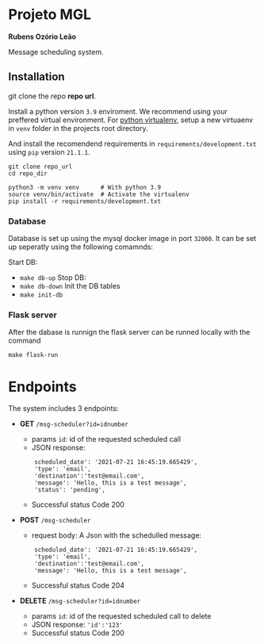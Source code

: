# Projeto MGL

**Rubens Ozório Leão**

Message scheduling system.

## Installation

git clone the repo **repo url**.

Install a python version `3.9` enviroment. We recommend using your preffered virtual environment. For [python virtualenv](https://docs.python.org/3/tutorial/venv.html), setup a new virtuaenv in `venv` folder in the projects root directory.

And install the recomendend requirements in `requirements/development.txt` using `pip` version `21.1.1`.

```
git clone repo_url
cd repo_dir
 
python3 -m venv venv      # With python 3.9
source venv/bin/activate  # Activate the virtualenv
pip install -r requirements/development.txt
```

### Database

Database is set up using the mysql docker image in port `32000`. It can be set up seperatly using the following comamnds:

Start DB: 
- `make db-up`
Stop DB:
- `make db-down`
Init the DB tables
- `make init-db`

### Flask server

After the dabase is runnign the flask server can be runned locally with the command 

`make flask-run`

# Endpoints

The system includes 3 endpoints:

- **GET** `/msg-scheduler?id=idnumber`
    - params `id`: id of the requested scheduled call
    - JSON response:
    ```
        scheduled_date': '2021-07-21 16:45:19.665429',
        'type': 'email',
        'destination':'test@email.com',
        'message': 'Hello, this is a test message',
        'status': 'pending',
    ```
    - Successful status Code 200

- **POST** `/msg-scheduler`
    - request body: A Json with the schedulled message:
    ```
        scheduled_date': '2021-07-21 16:45:19.665429',
        'type': 'email',
        'destination':'test@email.com',
        'message': 'Hello, this is a test message',
    ```
    - Successful status Code 204
    
- **DELETE** `/msg-scheduler?id=idnumber`
    - params `id`: id of the requested scheduled call to delete
    - JSON response:
    ```'id':'123'```
    - Successful status Code 200